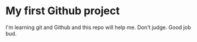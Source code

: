 # My first Github project

I'm learning git and Github and this repo will help me. Don't judge.
Good job bud. 